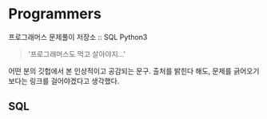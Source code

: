 # Programmers
프로그래머스 문제풀이 저장소 :: SQL Python3

> '프로그래머스도 먹고 살아야지...'

어떤 분의 깃헙에서 본 인상적이고 공감되는 문구.
출처를 밝힌다 해도, 문제를 긁어오기 보다는 링크를 걸어야겠다고 생각했다.

## SQL
